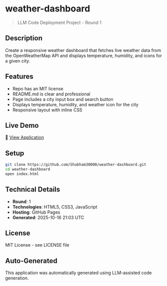 # weather-dashboard

> LLM Code Deployment Project - Round 1

## Description
Create a responsive weather dashboard that fetches live weather data from the OpenWeatherMap API and displays temperature, humidity, and icons for a given city.

## Features
- Repo has an MIT license
- README.md is clear and professional
- Page includes a city input box and search button
- Displays temperature, humidity, and weather icon for the city
- Responsive layout with inline CSS

## Live Demo
🔗 [View Application](https://Shubham30000.github.io/weather-dashboard/)

## Setup
```bash
git clone https://github.com/Shubham30000/weather-dashboard.git
cd weather-dashboard
open index.html
```

## Technical Details
- **Round**: 1
- **Technologies**: HTML5, CSS3, JavaScript
- **Hosting**: GitHub Pages
- **Generated**: 2025-10-16 21:03 UTC

## License
MIT License - see LICENSE file

## Auto-Generated
This application was automatically generated using LLM-assisted code generation.

